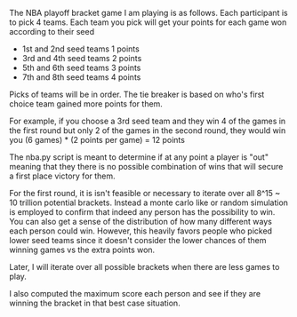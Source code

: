 The NBA playoff bracket game I am playing is as follows. 
Each participant is to pick 4 teams. Each team you pick will get your points for each game won according to their seed
- 1st and 2nd seed teams 1 points
- 3rd and 4th seed teams 2 points
- 5th and 6th seed teams 3 points
- 7th and 8th seed teams 4 points

Picks of teams will be in order. The tie breaker is based on who's first choice team gained more points for them.

For example, if you choose a 3rd seed team and they win 4 of the games in the first round but only 2 of the games in the second round, they would win you (6 games) * (2 points per game) = 12 points

The nba.py script is meant to determine if at any point a player is "out" meaning that they there is no possible combination of wins that will secure a first place victory for them.

For the first round, it is isn't feasible or necessary to iterate over all 8^15 ~ 10 trillion potential brackets.
Instead a monte carlo like or random simulation is employed to confirm that indeed any person has the possibility to win.
You can also get a sense of the distribution of how many different ways each person could win. However, this heavily favors people who picked lower seed teams since it doesn't consider the lower chances of them winning games vs the extra points won.

Later, I will iterate over all possible brackets when there are less games to play.

I also computed the maximum score each person and see if they are winning the bracket in that best case situation.
